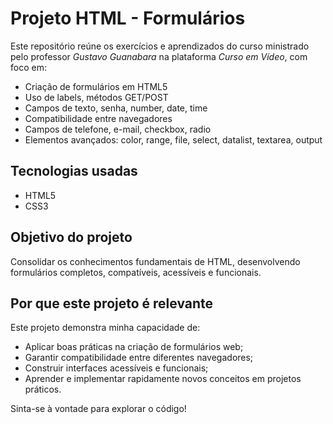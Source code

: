 # Projeto HTML - Formulários

Este repositório reúne os exercícios e aprendizados do curso ministrado pelo professor *Gustavo Guanabara* na plataforma *Curso em Vídeo*, com foco em:

- Criação de formulários em HTML5  
- Uso de labels, métodos GET/POST  
- Campos de texto, senha, number, date, time  
- Compatibilidade entre navegadores  
- Campos de telefone, e-mail, checkbox, radio  
- Elementos avançados: color, range, file, select, datalist, textarea, output

## Tecnologias usadas

- HTML5
- CSS3

## Objetivo do projeto

Consolidar os conhecimentos fundamentais de HTML, desenvolvendo formulários completos, compatíveis, acessíveis e funcionais.

## Por que este projeto é relevante

Este projeto demonstra minha capacidade de:
- Aplicar boas práticas na criação de formulários web;  
- Garantir compatibilidade entre diferentes navegadores;  
- Construir interfaces acessíveis e funcionais;  
- Aprender e implementar rapidamente novos conceitos em projetos práticos.

Sinta-se à vontade para explorar o código!
